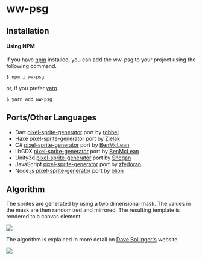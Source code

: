 ww-psg
===
## Installation

#### Using NPM
If you have [npm](https://www.npmjs.org/) installed, you can add the ww-psg to your project using the following command.

```
$ npm i ww-psg
```
or, if you prefer [yarn](https://yarnpkg.com).
```
$ yarn add ww-psg
```

## Ports/Other Languages
 - Dart [pixel-sprite-generator](https://github.com/tobbel/pixel-sprite-generator) port by [tobbel](https://github.com/tobbel)
 - Haxe [pixel-sprite-generator](https://github.com/Zielak/pixel-sprite-generator) port by [Zielak](https://github.com/Zielak)
 - C# [pixel-sprite-generator](https://github.com/BenMcLean/Pixel-Sprite-Generator-CSharp) port by [BenMcLean](https://github.com/BenMcLean)
 - libGDX [pixel-sprite-generator](https://github.com/BenMcLean/pixel-sprite-generator-libgdx) port by [BenMcLean](https://github.com/BenMcLean)
 - Unity3d [pixel-sprite-generator](https://github.com/Shogan/PixelSpriteGenerator-Unity) port by [Shogan](https://github.com/Shogan)
 - JavaScript [pixel-sprite-generator](https://github.com/zfedoran/pixel-sprite-generator) port by [zfedoran](https://github.com/zfedoran)
 - Node.js [pixel-sprite-generator](https://github.com/blipn/pixel-sprite-generator-nodejs) port by [blipn](https://github.com/blipn)

## Algorithm

The sprites are generated by using a two dimensional mask. The values in the mask are then randomized and mirrored. The resulting template is rendered to a canvas element.

<a href="http://web.archive.org/web/20080228054410/http://www.davebollinger.com/works/pixelspaceships/"><img src="https://github.com/zfedoran/pixel-sprite-generator/raw/master/doc/algorithm-1.png"></a>

The algorithm is explained in more detail on [Dave Bollinger's](http://web.archive.org/web/20080228054410/http://www.davebollinger.com/works/pixelspaceships/) website.

<a href="http://web.archive.org/web/20080228054410/http://www.davebollinger.com/works/pixelspaceships/"><img src="https://github.com/zfedoran/pixel-sprite-generator/raw/master/doc/algorithm-0.png"></a>
